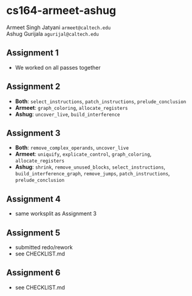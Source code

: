 # cs164-armeet-ashug

Armeet Singh Jatyani `armeet@caltech.edu`  
Ashug Gurijala `agurijal@caltech.edu`

## Assignment 1

- We worked on all passes together

## Assignment 2

- **Both**: `select_instructions`, `patch_instructions`, `prelude_conclusion`
- **Armeet**: `graph_coloring`, `allocate_registers`
- **Ashug**: `uncover_live`, `build_interference`

## Assignment 3

- **Both**: `remove_complex_operands`, `uncover_live`
- **Armeet**:  `uniquify`, `explicate_control`, `graph_coloring`, `allocate_registers`
- **Ashug**: `shrink`, `remove_unused_blocks`, `select_instructions`, `build_interference_graph`, `remove_jumps`, `patch_instructions`, `prelude_conclusion`

## Assignment 4

- same worksplit as Assignment 3

## Assignment 5

- submitted redo/rework
- see CHECKLIST.md

## Assignment 6

- see CHECKLIST.md
